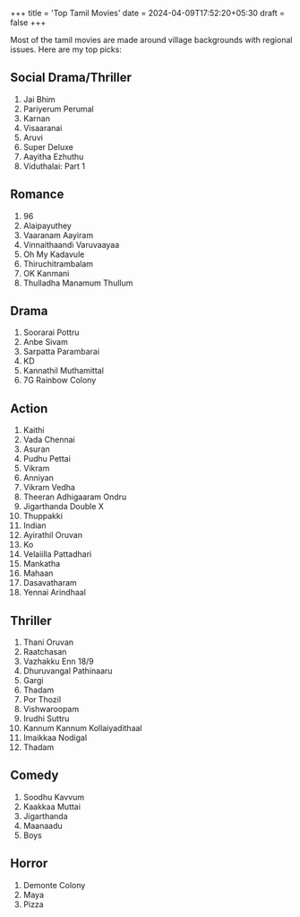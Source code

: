 +++
title = 'Top Tamil Movies'
date = 2024-04-09T17:52:20+05:30
draft = false
+++

Most of the tamil movies are made around village backgrounds with regional issues. Here are my top picks:

## Social Drama/Thriller

1. Jai Bhim
2. Pariyerum Perumal
3. Karnan
4. Visaaranai
5. Aruvi
6. Super Deluxe
7. Aayitha Ezhuthu
8. Viduthalai: Part 1

## Romance

1. 96
2. Alaipayuthey
3. Vaaranam Aayiram
4. Vinnaithaandi Varuvaayaa
5. Oh My Kadavule
6. Thiruchitrambalam
7. OK Kanmani
8. Thulladha Manamum Thullum

## Drama

1. Soorarai Pottru
2. Anbe Sivam
3. Sarpatta Parambarai
4. KD
5. Kannathil Muthamittal
6. 7G Rainbow Colony

## Action

1. Kaithi
2. Vada Chennai
3. Asuran
4. Pudhu Pettai
5. Vikram
6. Anniyan
7. Vikram Vedha
8. Theeran Adhigaaram Ondru
9. Jigarthanda Double X
10. Thuppakki
11. Indian
12. Ayirathil Oruvan
13. Ko
14. Velaiilla Pattadhari
15. Mankatha
16. Mahaan
17. Dasavatharam
18. Yennai Arindhaal

## Thriller

1. Thani Oruvan
2. Raatchasan
3. Vazhakku Enn 18/9
4. Dhuruvangal Pathinaaru
5. Gargi
6. Thadam
7. Por Thozil
8. Vishwaroopam
9. Irudhi Suttru
10. Kannum Kannum Kollaiyadithaal
11. Imaikkaa Nodigal
12. Thadam

## Comedy

1. Soodhu Kavvum
2. Kaakkaa Muttai
3. Jigarthanda
4. Maanaadu
5. Boys

## Horror

1. Demonte Colony
2. Maya
3. Pizza
